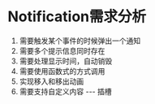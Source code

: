# Notification需求分析

1. 需要触发某个事件的时候弹出一个通知
2. 需要多个提示信息同时存在
3. 需要处理显示时间，自动销毁
4. 需要使用函数式的方式调用
5. 实现移入和移出动画
6. 需要支持自定义内容 --- 插槽
